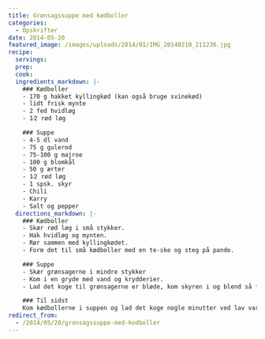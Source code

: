 ```yaml
---
title: Grønsagssuppe med kødboller
categories:
  - Opskrifter
date: 2014-05-20
featured_image: /images/uploads/2014/01/IMG_20140210_211236.jpg
recipe:
  servings:
  prep:
  cook:
  ingredients_markdown: |-
    ### Kødboller
    - 170 g hakket kyllingkød (kan også bruge svinekød)
    - lidt frisk mynte
    - 2 fed hvidløg
    - 1⁄2 rød løg

    ### Suppe
    - 4-5 dl vand
    - 75 g gulerod
    - 75-100 g majroe
    - 100 g blomkål
    - 50 g ærter
    - 1⁄2 rød løg
    - 1 spsk. skyr
    - Chili
    - Karry
    - Salt og pepper
  directions_markdown: |-
    ### Kødboller
    - Skær rød løg i små stykker. 
    - Hak hvidløg og mynten.
    - Rør sammen med kyllingkødet.
    - Form det til små kødboller med en te-ske og steg på pande.

    ### Suppe
    - Skær grønsagerne i mindre stykker
    - Kom i en gryde med vand og krydderier.
    - Lad det koge til grønsagerne er bløde, kom skyren i og blend så forsigtigt med enstavblender.

    ### Til sidst
    Kom kødbollerne i suppen og lad det koge nogle minutter ved lav varme.
redirect_from:
  - /2014/05/20/gronsagssuppe-med-kodboller
---
```

